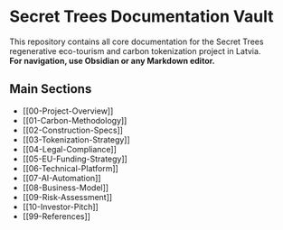 # Secret Trees Documentation Vault

This repository contains all core documentation for the Secret Trees regenerative eco-tourism and carbon tokenization project in Latvia.  
**For navigation, use Obsidian or any Markdown editor.**

## Main Sections
- [[00-Project-Overview]]
- [[01-Carbon-Methodology]]
- [[02-Construction-Specs]]
- [[03-Tokenization-Strategy]]
- [[04-Legal-Compliance]]
- [[05-EU-Funding-Strategy]]
- [[06-Technical-Platform]]
- [[07-AI-Automation]]
- [[08-Business-Model]]
- [[09-Risk-Assessment]]
- [[10-Investor-Pitch]]
- [[99-References]] 